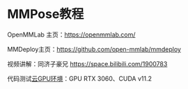 # MMPose教程

OpenMMLab 主页：https://openmmlab.com/

MMDeploy主页：https://github.com/open-mmlab/mmdeploy

视频讲解：同济子豪兄 https://space.bilibili.com/1900783

代码测试[云GPU环境](https://featurize.cn?s=d7ce99f842414bfcaea5662a97581bd1)：GPU RTX 3060、CUDA v11.2
